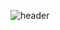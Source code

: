 ![header](https://capsule-render.vercel.app/api?type=waving&color=#7877CF&height=300&section=header&text="I'm%20LIM"&fontSize=90)

<!--
**limchaeyeon8/limchaeyeon8** is a ✨ _special_ ✨ repository because its `README.md` (this file) appears on your GitHub profile.

Here are some ideas to get you started:

- 🔭 I’m currently working on ...
- 🌱 I’m currently learning ...
- 👯 I’m looking to collaborate on ...
- 🤔 I’m looking for help with ...
- 💬 Ask me about ...
- 📫 How to reach me: ...
- 😄 Pronouns: ...
- ⚡ Fun fact: ...
-->
